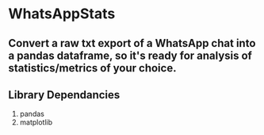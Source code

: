 # WhatsAppStats
## Convert a raw txt export of a WhatsApp chat into a pandas dataframe, so it's ready for analysis of statistics/metrics of your choice.

## Library Dependancies
1. pandas
2. matplotlib
